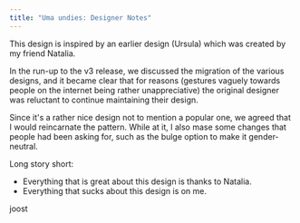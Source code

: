```yaml
---
title: "Uma undies: Designer Notes"
---
```


This design is inspired by an earlier design (Ursula) which was created by my friend Natalia.

In the run-up to the v3 release, we discussed the migration of the various designs, and it became clear that for reasons (gestures vaguely towards people on the internet being rather unappreciative) the original designer was reluctant to continue maintaining their design.

Since it's a rather nice design not to mention a popular one, we agreed that I would reincarnate the pattern. While at it, I also mase some changes that people had been asking for, such as the bulge option to make it gender-neutral.

Long story short:

- Everything that is great about this design is thanks to Natalia.
- Everything that sucks about this design is on me.

joost
